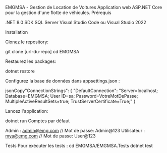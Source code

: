 EMGMSA - Gestion de Location de Voitures
Application web ASP.NET Core pour la gestion d'une flotte de véhicules.
Prérequis

.NET 8.0 SDK
SQL Server
Visual Studio Code ou Visual Studio 2022

Installation

Clonez le repository:

git clone [url-du-repo]
cd EMGMSA

Restaurez les packages:

dotnet restore

Configurez la base de données dans appsettings.json :

jsonCopy"ConnectionStrings": {
    "DefaultConnection": "Server=localhost; Database=EMGMSA; User ID=sa; Password=VotreMotDePasse; MultipleActiveResultSets=true; TrustServerCertificate=True;"
}

Lancez l'application:

dotnet run
Comptes par défaut

Admin : admin@emg.com // Mot de passe: Admin@123
Utilisateur : mya@emg.com // Mot de passe: User@123

Tests
Pour exécuter les tests :
cd EMGMSA/EMGMSA.Tests
dotnet test
